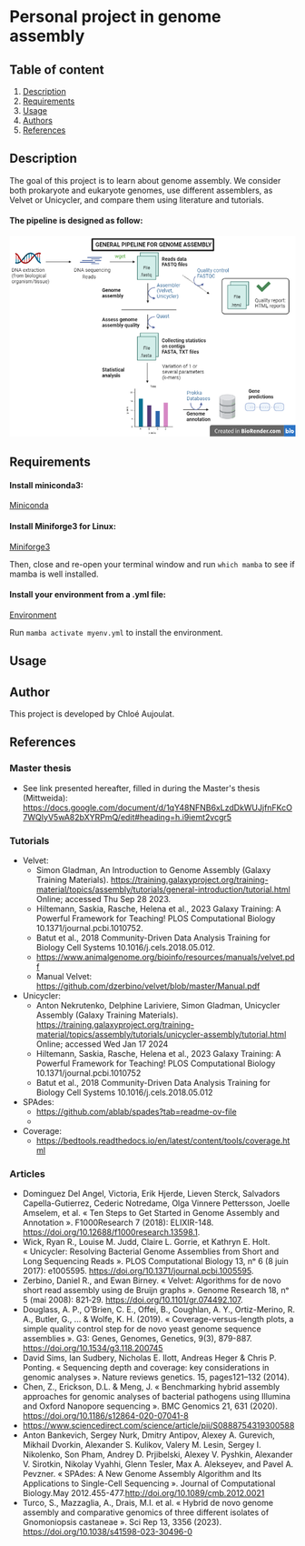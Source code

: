 # Personal project in genome assembly

## Table of content
1. [Description](#descrp)
2. [Requirements](#req)
3. [Usage](#usage)
4. [Authors](#authors)
5. [References](#references)

<a name="descrp"></a>

## Description
The goal of this project is to learn about genome assembly. We consider both prokaryote and eukaryote genomes, use different assemblers, as Velvet or Unicycler, and compare them using literature and tutorials.

#### The pipeline is designed as follow:

![alt text](2023-10-03-ca-pipeline-genome-assembly.png)

<a name="req"></a> 

## Requirements

#### Install miniconda3: 

[Miniconda](https://docs.conda.io/en/latest/miniconda.html#linux-installers)

#### Install Miniforge3 for Linux:

[Miniforge3](https://github.com/conda-forge/miniforge?tab=readme-ov-file)

Then, close and re-open your terminal window and run ```which mamba``` to see if mamba is well installed.

#### Install your environment from a .yml file:

[Environment](https://conda.io/projects/conda/en/latest/user-guide/tasks/manage-environments.html#activating-an-environment)

Run ```mamba activate myenv.yml``` to install the environment.

<a name="usage"></a> 

## Usage

<a name="authors"></a> 

## Author
This project is developed by Chloé Aujoulat.

<a name="references"></a> 

## References

### Master thesis

- See link presented hereafter, filled in during the Master's thesis (Mittweida): https://docs.google.com/document/d/1qY48NFNB6xLzdDkWUJjfnFKcO7WQIyV5wA82bXYRPmQ/edit#heading=h.i9iemt2vcgr5 

### Tutorials
- Velvet:
    - Simon Gladman, An Introduction to Genome Assembly (Galaxy Training Materials). https://training.galaxyproject.org/training-material/topics/assembly/tutorials/general-introduction/tutorial.html Online; accessed Thu Sep 28 2023.
    - Hiltemann, Saskia, Rasche, Helena et al., 2023 Galaxy Training: A Powerful Framework for Teaching! PLOS Computational Biology 10.1371/journal.pcbi.1010752. 
    - Batut et al., 2018 Community-Driven Data Analysis Training for Biology Cell Systems 10.1016/j.cels.2018.05.012.
    - https://www.animalgenome.org/bioinfo/resources/manuals/velvet.pdf
    - Manual Velvet: https://github.com/dzerbino/velvet/blob/master/Manual.pdf
- Unicycler: 
    - Anton Nekrutenko, Delphine Lariviere, Simon Gladman, Unicycler Assembly (Galaxy Training Materials). https://training.galaxyproject.org/training-material/topics/assembly/tutorials/unicycler-assembly/tutorial.html Online; accessed Wed Jan 17 2024
    - Hiltemann, Saskia, Rasche, Helena et al., 2023 Galaxy Training: A Powerful Framework for Teaching! PLOS Computational Biology 10.1371/journal.pcbi.1010752
    - Batut et al., 2018 Community-Driven Data Analysis Training for Biology Cell Systems 10.1016/j.cels.2018.05.012
- SPAdes:
    - https://github.com/ablab/spades?tab=readme-ov-file 
    - 
- Coverage: 
    - https://bedtools.readthedocs.io/en/latest/content/tools/coverage.html 


### Articles
- Dominguez Del Angel, Victoria, Erik Hjerde, Lieven Sterck, Salvadors Capella-Gutierrez, Cederic Notredame, Olga Vinnere Pettersson, Joelle Amselem, et al. « Ten Steps to Get Started in Genome Assembly and Annotation ». F1000Research 7 (2018): ELIXIR-148. https://doi.org/10.12688/f1000research.13598.1.
- Wick, Ryan R., Louise M. Judd, Claire L. Gorrie, et Kathryn E. Holt. « Unicycler: Resolving Bacterial Genome Assemblies from Short and Long Sequencing Reads ». PLOS Computational Biology 13, nᵒ 6 (8 juin 2017): e1005595. https://doi.org/10.1371/journal.pcbi.1005595.
- Zerbino, Daniel R., and Ewan Birney. « Velvet: Algorithms for de novo short read assembly using de Bruijn graphs ». Genome Research 18, nᵒ 5 (mai 2008): 821‑29. https://doi.org/10.1101/gr.074492.107.
- Douglass, A. P., O’Brien, C. E., Offei, B., Coughlan, A. Y., Ortiz-Merino, R. A., Butler, G., ... & Wolfe, K. H. (2019). « Coverage-versus-length plots, a simple quality control step for de novo yeast genome sequence assemblies ». G3: Genes, Genomes, Genetics, 9(3), 879-887. https://doi.org/10.1534/g3.118.200745 
- David Sims, Ian Sudbery, Nicholas E. Ilott, Andreas Heger & Chris P. Ponting. « Sequencing depth and coverage: key considerations in genomic analyses ». Nature reviews genetics. 15, pages121–132 (2014).
- Chen, Z., Erickson, D.L. & Meng, J. « Benchmarking hybrid assembly approaches for genomic analyses of bacterial pathogens using Illumina and Oxford Nanopore sequencing ». BMC Genomics 21, 631 (2020). https://doi.org/10.1186/s12864-020-07041-8 
- https://www.sciencedirect.com/science/article/pii/S0888754319300588 
- Anton Bankevich, Sergey Nurk, Dmitry Antipov, Alexey A. Gurevich, Mikhail Dvorkin, Alexander S. Kulikov, Valery M. Lesin, Sergey I. Nikolenko, Son Pham, Andrey D. Prjibelski, Alexey V. Pyshkin, Alexander V. Sirotkin, Nikolay Vyahhi, Glenn Tesler, Max A. Alekseyev, and Pavel A. Pevzner. « SPAdes: A New Genome Assembly Algorithm and Its Applications to Single-Cell Sequencing ».
Journal of Computational Biology.May 2012.455-477.http://doi.org/10.1089/cmb.2012.0021
- Turco, S., Mazzaglia, A., Drais, M.I. et al. « Hybrid de novo genome assembly and comparative genomics of three different isolates of Gnomoniopsis castaneae ». Sci Rep 13, 3356 (2023). https://doi.org/10.1038/s41598-023-30496-0

